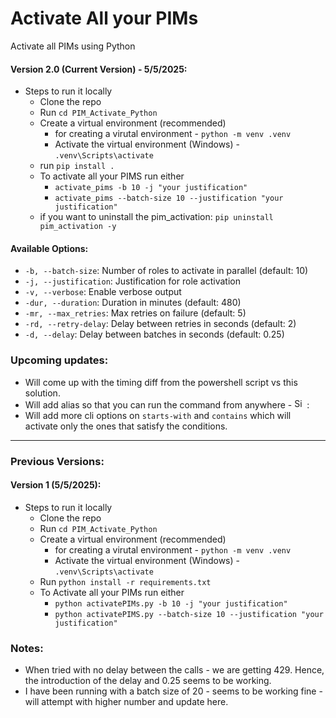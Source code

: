 # Activate All your PIMs
Activate all PIMs using Python

#### Version 2.0 (Current Version) - 5/5/2025:
- Steps to run it locally
  - Clone the repo
  - Run `cd PIM_Activate_Python`
  - Create a virtual environment (recommended)
    - for creating a virutal environment - `python -m venv .venv`
    - Activate the virtual environment (Windows) - `.venv\Scripts\activate`
  - run `pip install .`
  - To activate all your PIMS run either
    - `activate_pims -b 10 -j "your justification"`
    - `activate_pims --batch-size 10 --justification "your justification"` 
  - if you want to uninstall the pim_activation: `pip uninstall pim_activation -y`

#### Available Options:
- `-b, --batch-size`: Number of roles to activate in parallel (default: 10)
- `-j, --justification`: Justification for role activation
- `-v, --verbose`: Enable verbose output
- `-dur, --duration`: Duration in minutes (default: 480)
- `-mr, --max_retries`: Max retries on failure (default: 5)
- `-rd, --retry-delay`: Delay between retries in seconds (default: 2)
- `-d, --delay`: Delay between batches in seconds (default: 0.25)

### Upcoming updates:

- Will come up with the timing diff from the powershell script vs this solution.
- Will add alias so that you can run the command from anywhere - <img src="https://cdn.jsdelivr.net/gh/Readme-Workflows/Readme-Icons@main/icons/octicons/ApprovedChanges.svg" alt="Simple Icons" height="16" width="20">:
- Will add more cli options on `starts-with` and `contains` which will activate only the ones that satisfy the conditions.

----

### Previous Versions:

#### Version 1 (5/5/2025):
- Steps to run it locally
  - Clone the repo
  - Run `cd PIM_Activate_Python`
  - Create a virtual environment (recommended)
    - for creating a virutal environment - `python -m venv .venv`
    - Activate the virtual environment (Windows) - `.venv\Scripts\activate`
  - Run `python install -r requirements.txt`
  - To Activate all your PIMs run either
    - `python activatePIMs.py -b 10 -j "your justification"`
    - `python activatePIMS.py --batch-size 10 --justification "your justification"`
  
### Notes:
- When tried with no delay between the calls - we are getting 429. Hence, the introduction of the delay and 0.25 seems to be working.
- I have been running with a batch size of 20 - seems to be working fine -will attempt with higher number and update here.